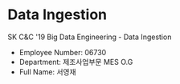 # Data Ingestion
SK C&amp;C '19 Big Data Engineering - Data Ingestion

* Employee Number: 06730
* Department: 제조사업부문 MES O.G
* Full Name: 서영재
